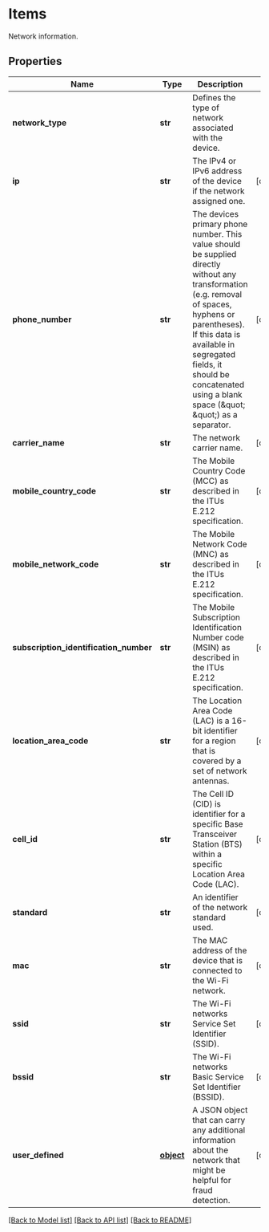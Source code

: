 # Items

Network information.
## Properties
Name | Type | Description | Notes
------------ | ------------- | ------------- | -------------
**network_type** | **str** | Defines the type of network associated with the device. | 
**ip** | **str** | The IPv4 or IPv6 address of the device if the network assigned one. | [optional] 
**phone_number** | **str** | The devices primary phone number. This value should be supplied directly without any transformation (e.g. removal of spaces, hyphens or parentheses). If this data is available in segregated fields, it should be concatenated using a blank space (\&quot; \&quot;) as a separator. | [optional] 
**carrier_name** | **str** | The network carrier name. | [optional] 
**mobile_country_code** | **str** | The Mobile Country Code (MCC) as described in the ITUs E.212 specification. | [optional] 
**mobile_network_code** | **str** | The Mobile Network Code (MNC) as described in the ITUs E.212 specification. | [optional] 
**subscription_identification_number** | **str** | The Mobile Subscription Identification Number code (MSIN) as described in the ITUs E.212 specification. | [optional] 
**location_area_code** | **str** | The Location Area Code (LAC) is a 16-bit identifier for a region that is covered by a set of network antennas. | [optional] 
**cell_id** | **str** | The Cell ID (CID) is identifier for a specific Base Transceiver Station (BTS) within a specific Location Area Code (LAC). | [optional] 
**standard** | **str** | An identifier of the network standard used. | [optional] 
**mac** | **str** | The MAC address of the device that is connected to the Wi-Fi network. | [optional] 
**ssid** | **str** | The Wi-Fi networks Service Set Identifier (SSID). | [optional] 
**bssid** | **str** | The Wi-Fi networks Basic Service Set Identifier (BSSID). | [optional] 
**user_defined** | [**object**](.md) | A JSON object that can carry any additional information about the network that might be helpful for fraud detection. | [optional] 

[[Back to Model list]](../README.md#documentation-for-models) [[Back to API list]](../README.md#documentation-for-api-endpoints) [[Back to README]](../README.md)


